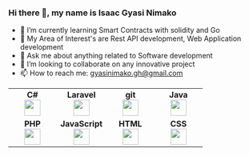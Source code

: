 
<!--
**Nimako/Nimako** is a ✨ _special_ ✨ repository because its `README.md` (this file) appears on your GitHub profile.

Here are some ideas to get you started:
-->
<h3>Hi there 👋, my name is Isaac Gyasi Nimako </h3>

<ul>
 <!--<li>🔭 I’m currently working on </li> -->
 <li>🌱 I’m currently learning Smart Contracts with solidity and Go</li>
 <li>👯 My Area of Interest's are Rest API development, Web Application development</li>
 <li>💬 Ask me about anything related to Software development</li>
 <li>👯 I’m looking to collaborate on any innovative project</li>
 <li>📫 How to reach me: <a href="mailto:gyasinimako.gh@gmail.com">gyasinimako.gh@gmail.com</a></li>
</ul>

<table width="320px">
    <tbody>
          <tr valign="top">
            <td width="80px" align="center">
            <span><strong>C#</strong></span><br>
            <a target="_blank" rel="noopener noreferrer nofollow" href="https://cdn.worldvectorlogo.com/logos/c--4.svg"><img height="32px" src="https://cdn.worldvectorlogo.com/logos/c--4.svg" style="max-width: 100%;"></a>
            </td>
            <td width="80px" align="center">
            <span><strong>Laravel</strong></span><br>
            <a target="_blank" rel="noopener noreferrer nofollow" href="https://cdn.worldvectorlogo.com/logos/laravel-2.svg"><img height="32px" src="https://cdn.worldvectorlogo.com/logos/laravel-2.svg" data-canonical-src="" style="max-width: 100%;"></a>
            </td>
            <td width="80px" align="center">
            <span><strong>git</strong></span><br>
            <a target="_blank" rel="noopener noreferrer nofollow" href="https://camo.githubusercontent.com/ddd323c6c51fbc9a81fcbb60fe25a588ab59fdd6567b7e827f4d2d5c4e09f6a1/68747470733a2f2f63646e2e6a7364656c6976722e6e65742f67682f64657669636f6e732f64657669636f6e2f69636f6e732f6769742f6769742d706c61696e2e737667"><img height="32px" src="https://camo.githubusercontent.com/ddd323c6c51fbc9a81fcbb60fe25a588ab59fdd6567b7e827f4d2d5c4e09f6a1/68747470733a2f2f63646e2e6a7364656c6976722e6e65742f67682f64657669636f6e732f64657669636f6e2f69636f6e732f6769742f6769742d706c61696e2e737667" data-canonical-src="https://cdn.jsdelivr.net/gh/devicons/devicon/icons/git/git-plain.svg" style="max-width: 100%;"></a>
            </td>
             <td width="80px" align="center">
            <span><strong>Java</strong></span><br>
            <a target="_blank" rel="noopener noreferrer nofollow" href="https://cdn.worldvectorlogo.com/logos/java-4.svg"><img height="32" src="https://cdn.worldvectorlogo.com/logos/java-4.svg" data-canonical-src="[https://cdn.jsdelivr.net/gh/devicons/devicon/icons/firebase/firebase-plain.svg](https://cdn.worldvectorlogo.com/logos/java-4.svg)" style="max-width: 100%;"></a>
            </td>
        </tr>
        <tr valign="top">
             <td width="80px" align="center">
            <span><strong>PHP</strong></span><br>
            <a target="_blank" rel="noopener noreferrer nofollow" href="https://cdn.worldvectorlogo.com/logos/php-1.svg"><img height="32px" src="https://cdn.worldvectorlogo.com/logos/php-1.svg" data-canonical-src="https://cdn.worldvectorlogo.com/logos/php-1.svg" style="max-width: 100%;"></a>
            </td>
            <td width="80px" align="center">
            <span><strong>JavaScript</strong></span><br>
            <a target="_blank" rel="noopener noreferrer nofollow" href="https://camo.githubusercontent.com/442c452cb73752bb1914ce03fce2017056d651a2099696b8594ddf5ccc74825e/68747470733a2f2f63646e2e6a7364656c6976722e6e65742f67682f64657669636f6e732f64657669636f6e2f69636f6e732f6a6176617363726970742f6a6176617363726970742d6f726967696e616c2e737667"><img height="32px" src="https://camo.githubusercontent.com/442c452cb73752bb1914ce03fce2017056d651a2099696b8594ddf5ccc74825e/68747470733a2f2f63646e2e6a7364656c6976722e6e65742f67682f64657669636f6e732f64657669636f6e2f69636f6e732f6a6176617363726970742f6a6176617363726970742d6f726967696e616c2e737667" data-canonical-src="https://cdn.jsdelivr.net/gh/devicons/devicon/icons/javascript/javascript-original.svg" style="max-width: 100%;"></a>
            </td>
            <td width="80px" align="center">
            <span><strong>HTML</strong></span><br>
            <a target="_blank" rel="noopener noreferrer nofollow" href="https://camo.githubusercontent.com/da7acacadecf91d6dc02efcd2be086bb6d78ddff19a1b7a0ab2755a6fda8b1e9/68747470733a2f2f63646e2e6a7364656c6976722e6e65742f67682f64657669636f6e732f64657669636f6e2f69636f6e732f68746d6c352f68746d6c352d6f726967696e616c2e737667"><img height="32" src="https://camo.githubusercontent.com/da7acacadecf91d6dc02efcd2be086bb6d78ddff19a1b7a0ab2755a6fda8b1e9/68747470733a2f2f63646e2e6a7364656c6976722e6e65742f67682f64657669636f6e732f64657669636f6e2f69636f6e732f68746d6c352f68746d6c352d6f726967696e616c2e737667" data-canonical-src="https://cdn.jsdelivr.net/gh/devicons/devicon/icons/html5/html5-original.svg" style="max-width: 100%;"></a>
            </td>
            <td width="80px" align="center">
            <span><strong>CSS</strong></span><br>
            <a target="_blank" rel="noopener noreferrer nofollow" href="https://camo.githubusercontent.com/2e496d4bfc6f753ddca87b521ce95c88219f77800212ffa6d4401ad368c82170/68747470733a2f2f63646e2e6a7364656c6976722e6e65742f67682f64657669636f6e732f64657669636f6e2f69636f6e732f637373332f637373332d6f726967696e616c2e737667"><img height="32px" src="https://camo.githubusercontent.com/2e496d4bfc6f753ddca87b521ce95c88219f77800212ffa6d4401ad368c82170/68747470733a2f2f63646e2e6a7364656c6976722e6e65742f67682f64657669636f6e732f64657669636f6e2f69636f6e732f637373332f637373332d6f726967696e616c2e737667" data-canonical-src="https://cdn.jsdelivr.net/gh/devicons/devicon/icons/css3/css3-original.svg" style="max-width: 100%;"></a>
            </td>
        </tr>
    </tbody>
</table>
